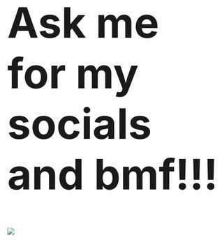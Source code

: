 <h1 style="font-size:10vw">Ask me for my socials and bmf!!!</h1>

![](https://files.catbox.moe/pdh082.jpg)
